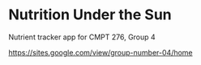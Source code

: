 # Nutrition Under the Sun

Nutrient tracker app for CMPT 276, Group 4

https://sites.google.com/view/group-number-04/home

